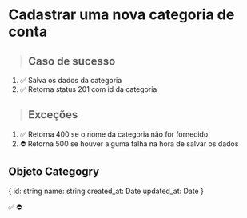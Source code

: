 # Cadastrar uma nova categoria de conta

> ## Caso de sucesso

1. ✅ Salva os dados da categoria
2. ✅ Retorna status 201 com id da categoria

> ## Exceções
1. ✅ Retorna 400 se o nome da categoria não for fornecido
2. ⛔ Retorna 500 se houver alguma falha na hora de salvar os dados


## Objeto Categogry
{
  	id: string
    name: string
    created_at: Date
    updated_at: Date
}

✅
⛔